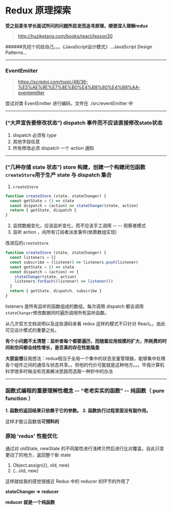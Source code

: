 # Redux 原理探索

**受之前麦冬学长面试所问的问题所启发而追寻原理，顺便深入理解redux**

> http://huziketang.com/books/react/lesson30

######先挖个坑给自己。。。《JavaScript设计模式》...JavaScript Design Patterns...

---

### EventEmiiter

> https://scriptoj.com/topic/48/36-%E5%AE%9E%E7%8E%B0%E4%B8%80%E4%B8%AA-eventemitter

尝试对类 EventEmitter 进行编码，文件在 ./src/eventEmitter 中

---

### (“大声宣告要修改状态”) dispatch 事件而不应该直接修改state状态

1. dispatch 必须有 type
2. 其他字段任意
3. 所有修改必须 dispatch 一个 action 通知

---

### (“几种存储 state 状态”) store 构建，创建一个构建闭包函数`createStore`用于生产 state 与 dispatch 集合

1. `createStore`
``` javascript
function createStore (state, stateChanger) {
  const getState = () => state
  const dispatch = (action) => stateChanger(state, action)
  return { getState, dispatch }
}
```
2. 监控数据变化，应该监听变化，而不应该手工调用 -- -- 观察者模式
3. 监听 action ，向所有订阅者派发事件(依靠数组实现)

改进后的`createStore`

``` javascript
function createStore (state, stateChanger) {
  const listeners = []
  const subscribe = (listener) => listeners.push(listener)
  const getState = () => state
  const dispatch = (action) => {
    stateChanger(state, action)
    listeners.forEach((listener) => listener())
  }
  return { getState, dispatch, subscribe }
}
```

listeners 是所有监听的函数组成的数组，每次调用 dispatch 都会调用`stateChanger`修改数据同时遍历调用所有监听函数。

从几次官方文档说明以及这些源码来看 redux 这样的模式不只针对 React。。由此可见设计模式的重要之处。

**有个小问题不太清楚：监听者每个都要遍历，而随着应用规模的扩大，所耗费的时间和空间都会线性增长，是否真的存在性能隐患**

**大胆妄想**自我想法：redux相当于全局一个集中的状态变量管理器，能够集中处理各个组件之间的通信与状态共享。。但他的代价可能就是这种地方。。。毕竟计算机科学很多时候没有完美解决思路而选取一种折中的办法

---

### 函数式编程的重要理解性概念 -- “老老实实的函数” -- 纯函数（ pure function ）

**1. 函数的返回结果只依赖于它的参数。**
**2. 函数执行过程里面没有副作用。**

这样才能让函数值**可预料的**

### 原始 'redux' 性能优化

通过对 oldState, newState 的不同属性进行浅拷贝然后进行比对覆盖，自此只变更动了的地方，返回整个新 state

1. Object.assign({}, old, new)
2. {...old, new}

这样就给我的感觉很接近 Redux 中的 reducer 的环节的作用了

**stateChanger => reducer**

**reducer 就是一个纯函数**
